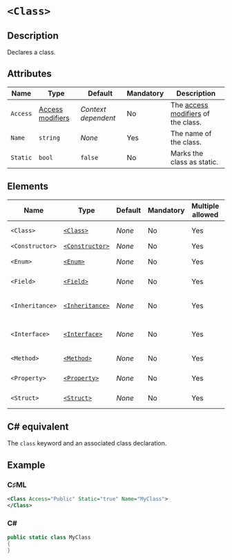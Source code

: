 # `<Class>`

## Description

Declares a class.

## Attributes

| Name | Type | Default | Mandatory | Description |
|---|---|---|---|---|
| `Access` | [Access modifiers](../types/access-modifiers.md) | *Context dependent* | No | The [access modifiers](https://learn.microsoft.com/en-us/dotnet/csharp/programming-guide/classes-and-structs/access-modifiers) of the class. |
| `Name` | `string` | *None* | Yes | The name of the class. |
| `Static` | `bool` | `false` | No | Marks the class as static. |

## Elements

| Name | Type | Default | Mandatory | Multiple allowed | Description |
|---|---|---|---|---|---|
| `<Class>` | [`<Class>`](../tags/class.md) | *None* | No | Yes | Nested class declarations. |
| `<Constructor>` | [`<Constructor>`](../tags/constructor.md) | *None* | No | Yes | Constructors. |
| `<Enum>` | [`<Enum>`](../tags/enum.md) | *None* | No | Yes | Nested enum declarations. |
| `<Field>` | [`<Field>`](../tags/field.md) | *None* | No | Yes | Field declarations. |
| `<Inheritance>` | [`<Inheritance>`](../tags/inheritance.md) | *None* | No | Yes | Class- and interface inheritence. |
| `<Interface>` | [`<Interface>`](../tags/interface.md) | *None* | No | Yes | Nested interface declarations. |
| `<Method>` | [`<Method>`](../tags/method.md) | *None* | No | Yes | Method declarations. |
| `<Property>` | [`<Property>`](../tags/property.md) | *None* | No | Yes | Property declarations. |
| `<Struct>` | [`<Struct>`](../tags/struct.md) | *None* | No | Yes | Nested struct declarations. |

## C# equivalent

The `class` keyword and an associated class declaration.

## Example

### C♯ML

```xml
<Class Access="Public" Static="true" Name="MyClass">
</Class>
```

### C#

```csharp
public static class MyClass
{
}
```
